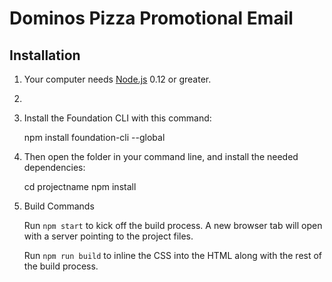 # Dominos Pizza Promotional Email


## Installation

1. Your computer needs [Node.js](https://nodejs.org/en/) 0.12 or greater. 
2. 


2. Install the Foundation CLI with this command:

    npm install foundation-cli --global


3. Then open the folder in your command line, and install the needed dependencies:

    cd projectname
    npm install


4. Build Commands

    Run `npm start` to kick off the build process. A new browser tab will open with a server pointing to the project files.

    Run `npm run build` to inline the CSS into the HTML along with the rest of the build process.








